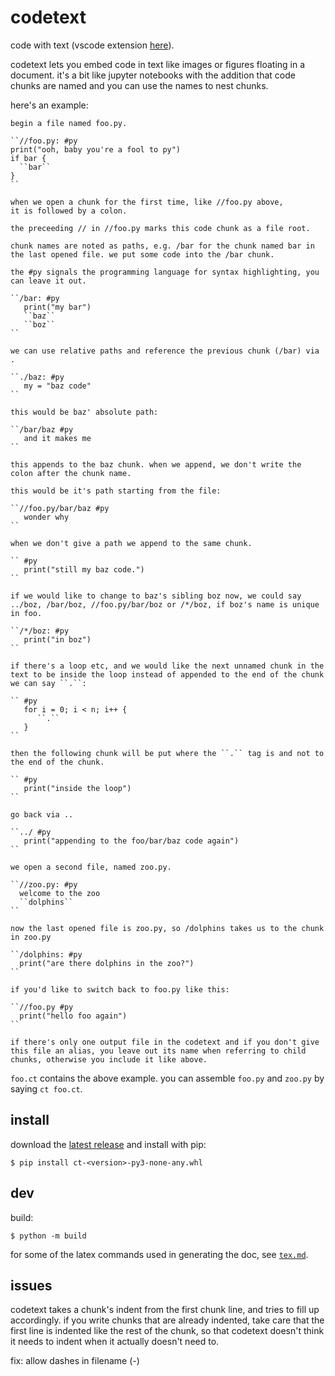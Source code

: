 # codetext

code with text (vscode extension
[here](https://github.com/tnustrings/ct-vscode)).

codetext lets you embed code in text like images or figures floating
in a document. it's a bit like jupyter notebooks with the addition
that code chunks are named and you can use the names to nest chunks.

here's an example:

```
begin a file named foo.py.

``//foo.py: #py
print("ooh, baby you're a fool to py") 
if bar {
  ``bar``
}
``

when we open a chunk for the first time, like //foo.py above,
it is followed by a colon.

the preceeding // in //foo.py marks this code chunk as a file root.

chunk names are noted as paths, e.g. /bar for the chunk named bar in
the last opened file. we put some code into the /bar chunk.

the #py signals the programming language for syntax highlighting, you
can leave it out.

``/bar: #py
   print("my bar")
   ``baz``
   ``boz``
``

we can use relative paths and reference the previous chunk (/bar) via .

``./baz: #py
   my = "baz code"
``

this would be baz' absolute path:

``/bar/baz #py
   and it makes me 
``

this appends to the baz chunk. when we append, we don't write the
colon after the chunk name.

this would be it's path starting from the file:

``//foo.py/bar/baz #py
   wonder why
``

when we don't give a path we append to the same chunk.

`` #py
   print("still my baz code.")
``

if we would like to change to baz's sibling boz now, we could say
../boz, /bar/boz, //foo.py/bar/boz or /*/boz, if boz's name is unique
in foo.

``/*/boz: #py
   print("in boz")
``

if there's a loop etc, and we would like the next unnamed chunk in the
text to be inside the loop instead of appended to the end of the chunk
we can say ``.``:

`` #py
   for i = 0; i < n; i++ {
      ``.``
   }
``

then the following chunk will be put where the ``.`` tag is and not to
the end of the chunk.

`` #py
   print("inside the loop")
``

go back via ..

``../ #py
   print("appending to the foo/bar/baz code again")
``

we open a second file, named zoo.py.

``//zoo.py: #py
  welcome to the zoo
  ``dolphins``
``

now the last opened file is zoo.py, so /dolphins takes us to the chunk in zoo.py

``/dolphins: #py
  print("are there dolphins in the zoo?")
``

if you'd like to switch back to foo.py like this:

``//foo.py #py
  print("hello foo again")
``

if there's only one output file in the codetext and if you don't give
this file an alias, you leave out its name when referring to child
chunks, otherwise you include it like above.

```

`foo.ct` contains the above example. you can assemble `foo.py` and
`zoo.py` by saying `ct foo.ct`.

## install

download the [latest
release](https://github.com/tnustrings/codetext/releases) and install
with pip:

```
$ pip install ct-<version>-py3-none-any.whl
```

## dev

build:

```
$ python -m build
```

for some of the latex commands used in generating the doc, see
[`tex.md`](trytex/tex.md).

## issues

codetext takes a chunk's indent from the first chunk line, and tries
to fill up accordingly. if you write chunks that are already indented,
take care that the first line is indented like the rest of the chunk,
so that codetext doesn't think it needs to indent when it actually
doesn't need to.

fix: allow dashes in filename (-)

